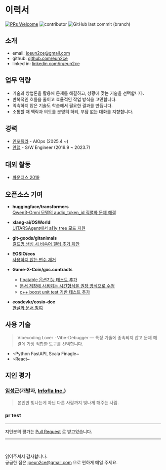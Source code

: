 # 이력서

[![PRs Welcome](https://img.shields.io/badge/PRs-welcome-brightgreen.svg?color=blue)](http://makeapullrequest.com)
![contributor](https://img.shields.io/github/contributors/eun2ce/RESUME.svg?color=blue)
![GitHub last commit (branch)](https://img.shields.io/github/last-commit/eun2ce/RESUME/main?color=blue)

## 소개

- email: joeun2ce@gmail.com
- github: [github.com/eun2ce](https://github.com/eun2ce)
- linked in: [linkedin.com/in/eun2ce](https://www.linkedin.com/in/eun2ce)

## 업무 역량

- 기술과 방법론을 활용해 문제를 해결하고, 상황에 맞는 기술을 선택합니다.
- 반복적인 흐름을 줄이고 효율적인 작업 방식을 고민합니다.
- 익숙하지 않은 기술도 학습해서 필요한 결과를 만듭니다.
- 소통할 때 맥락과 의도를 분명히 하되, 부담 없는 대화를 지향합니다.

## 경력

- [인포플라](https://www.infofla.com/) - AIOps (2025.4 ~)
- [안랩](https://www.ahnlab.com/) - S/W Engineer (2019.9 ~ 2023.7)

## 대외 활동

- [파운더스 2019](https://www.decenter.kr/NewsView/1VGLKLN4T2/GZ02)

## 오픈소스 기여

- **huggingface/transformers**  
  [Qwen3-Omni 모델의 audio_token_id 직렬화 문제 해결](https://github.com/huggingface/transformers/pull/41192)

- **xlang-ai/OSWorld**  
  [UITARSAgent에서 a11y_tree 모드 지원](https://github.com/xlang-ai/OSWorld/pull/346)

- **git-goods/gitanimals**  
  [길드명 생성 시 비속어 필터 추가 제안](https://github.com/git-goods/gitanimals/pull/262)

- **EOSIO/eos**  
  [사용하지 않는 변수 제거](https://github.com/EOSIO/eos/pull/6934)

- **Game-X-Coin/gxc.contracts**  
  - [floatable 옵션기능 테스트 추가](https://github.com/Game-X-Coin/gxc.contracts/pull/12)  
  - [문서 저장에 사용되는 시간형식을 권장 방식으로 수정](https://github.com/Game-X-Coin/gxc.contracts/pull/19)  
  - [c++ boost unit test 기반 테스트 추가](https://github.com/Game-X-Coin/gxc.contracts/pull/14)

- **eosdevkr/eosio-doc**  
  [한글화 문서 참여](https://github.com/eosdevkr/eosio-doc/pull/22)


## 사용 기술 

> Vibecoding Lover · Vibe-Debugger — 특정 기술에 종속되지 않고 문제 해결에 가장 적합한 도구를 선택합니다.

- ~Python FastAPI, Scala Finagle~
- ~React~

## 지인 평가

### [임성근](https://github.com/lim4349)(개발자, [Infofla Inc.](https://infofla.com/))
> 본인만 빛나는게 아닌 다른 사람까지 빛나게 해주는 사람.

### pr test
---

지인분의 평가는 [Pull Request](https://github.com/eun2ce/RESUME/pulls) 로 받고있습니다.

---

<br/>

읽어주셔서 감사합니다.  
궁금한 점은 joeun2ce@gmail.com 으로 편하게 메일 주세요.
